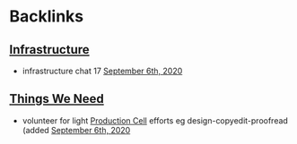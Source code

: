 
# Backlinks
## [Infrastructure](<Infrastructure.md>)
- infrastructure chat 17 [September 6th, 2020](<September 6th, 2020.md>)

## [Things We Need](<Things We Need.md>)
- volunteer for light [Production Cell](<Production Cell.md>) efforts eg design-copyedit-proofread (added [September 6th, 2020](<September 6th, 2020.md>)

